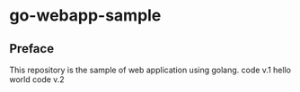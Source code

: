 # go-webapp-sample



## Preface
This repository is the sample of web application using golang.
code v.1
hello world code v.2
